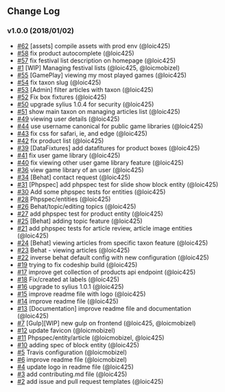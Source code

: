 ## Change Log

### v1.0.0 (2018/01/02)
- [#62](https://github.com/jedisjeux/jedisjeux/pull/62) [assets] compile assets with prod env (@loic425)
- [#58](https://github.com/jedisjeux/jedisjeux/pull/58) fix product autocomplete (@loic425)
- [#57](https://github.com/jedisjeux/jedisjeux/pull/57) fix festival list description on homepage (@loic425)
- [#1](https://github.com/jedisjeux/jedisjeux/pull/1) [WIP] Managing festival lists (@loic425, @loicmobizel)
- [#55](https://github.com/jedisjeux/jedisjeux/pull/55) [GamePlay] viewing my most played games (@loic425)
- [#54](https://github.com/jedisjeux/jedisjeux/pull/54) fix taxon slug (@loic425)
- [#53](https://github.com/jedisjeux/jedisjeux/pull/53) [Admin] filter articles with taxon (@loic425)
- [#52](https://github.com/jedisjeux/jedisjeux/pull/52) Fix box fixtures (@loic425)
- [#50](https://github.com/jedisjeux/jedisjeux/pull/50) upgrade sylius 1.0.4 for security (@loic425)
- [#51](https://github.com/jedisjeux/jedisjeux/pull/51) show main taxon on managing articles list (@loic425)
- [#49](https://github.com/jedisjeux/jedisjeux/pull/49) viewing user details (@loic425)
- [#44](https://github.com/jedisjeux/jedisjeux/pull/44) use username canonical for public game libraries (@loic425)
- [#43](https://github.com/jedisjeux/jedisjeux/pull/43) fix css for safari, ie, and edge (@loic425)
- [#42](https://github.com/jedisjeux/jedisjeux/pull/42) fix product list (@loic425)
- [#39](https://github.com/jedisjeux/jedisjeux/pull/39) [DataFixtures] add datafitures for product boxes (@loic425)
- [#41](https://github.com/jedisjeux/jedisjeux/pull/41) fix user game library (@loic425)
- [#40](https://github.com/jedisjeux/jedisjeux/pull/40) fix viewing other user game library feature (@loic425)
- [#36](https://github.com/jedisjeux/jedisjeux/pull/36) view game library of an user (@loic425)
- [#34](https://github.com/jedisjeux/jedisjeux/pull/34) [Behat] contact request (@loic425)
- [#31](https://github.com/jedisjeux/jedisjeux/pull/31) [Phpspec] add phpspec test for slide show block entity (@loic425)
- [#30](https://github.com/jedisjeux/jedisjeux/pull/30) Add some phpspec tests for entities (@loic425)
- [#28](https://github.com/jedisjeux/jedisjeux/pull/28) Phpspec/entities (@loic425)
- [#26](https://github.com/jedisjeux/jedisjeux/pull/26) Behat/topic/editing topics (@loic425)
- [#27](https://github.com/jedisjeux/jedisjeux/pull/27) add phpspec test for product entity (@loic425)
- [#25](https://github.com/jedisjeux/jedisjeux/pull/25) [Behat] adding topic feature (@loic425)
- [#21](https://github.com/jedisjeux/jedisjeux/pull/21) add phpspec tests for article review, article image entities (@loic425)
- [#24](https://github.com/jedisjeux/jedisjeux/pull/24) [Behat] viewing articles from specific taxon feature (@loic425)
- [#23](https://github.com/jedisjeux/jedisjeux/pull/23) Behat - viewing articles (@loic425)
- [#22](https://github.com/jedisjeux/jedisjeux/pull/22) inverse behat default config with new configuration (@loic425)
- [#19](https://github.com/jedisjeux/jedisjeux/pull/19) trying to fix codeship build (@loic425)
- [#17](https://github.com/jedisjeux/jedisjeux/pull/17) improve get collection of products api endpoint (@loic425)
- [#18](https://github.com/jedisjeux/jedisjeux/pull/18) Fix/created at labels (@loic425)
- [#16](https://github.com/jedisjeux/jedisjeux/pull/16) upgrade to sylius 1.0.1 (@loic425)
- [#15](https://github.com/jedisjeux/jedisjeux/pull/15) improve readme file with logo (@loic425)
- [#14](https://github.com/jedisjeux/jedisjeux/pull/14) improve readme file (@loic425)
- [#13](https://github.com/jedisjeux/jedisjeux/pull/13) [Documentation] improve readme file and documentation (@loic425)
- [#7](https://github.com/jedisjeux/jedisjeux/pull/7) [Gulp][WIP] new gulp on frontend (@loic425, @loicmobizel)
- [#12](https://github.com/jedisjeux/jedisjeux/pull/12) update favicon (@loicmobizel)
- [#11](https://github.com/jedisjeux/jedisjeux/pull/11) Phpspec/entity/article (@loicmobizel, @loic425)
- [#10](https://github.com/jedisjeux/jedisjeux/pull/10) adding spec of block entity (@loic425)
- [#5](https://github.com/jedisjeux/jedisjeux/pull/5) Travis configuration (@loicmobizel)
- [#6](https://github.com/jedisjeux/jedisjeux/pull/6) improve readme file (@loicmobizel)
- [#4](https://github.com/jedisjeux/jedisjeux/pull/4) update logo in readme file (@loic425)
- [#3](https://github.com/jedisjeux/jedisjeux/pull/3) add contributing.md file (@loic425)
- [#2](https://github.com/jedisjeux/jedisjeux/pull/2) add issue and pull request templates (@loic425)